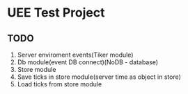 # UEE Test Project
## TODO
1. Server enviroment events(Tiker module)
2. Db module(event DB connect)(NoDB - database)
3. Store module
4. Save ticks in store module(server time as object in store)
5. Load ticks from store module